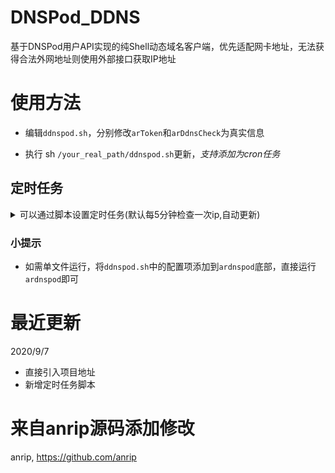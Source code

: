 # DNSPod_DDNS

基于DNSPod用户API实现的纯Shell动态域名客户端，优先适配网卡地址，无法获得合法外网地址则使用外部接口获取IP地址

# 使用方法

-   编辑`ddnspod.sh`，分别修改`arToken`和`arDdnsCheck`为真实信息

-   执行 sh `/your_real_path/ddnspod.sh`更新，_支持添加为cron任务_

## 定时任务

<details>

<summary markdown="span">可以通过脚本设置定时任务(默认每5分钟检查一次ip,自动更新)
</summary>

#### linux

运行 `sudo sh ./task.sh`
</details>

### 小提示

-   如需单文件运行，将`ddnspod.sh`中的配置项添加到`ardnspod`底部，直接运行`ardnspod`即可

# 最近更新

2020/9/7

- 直接引入项目地址 
- 新增定时任务脚本

# 来自anrip源码添加修改

anrip, <https://github.com/anrip>
